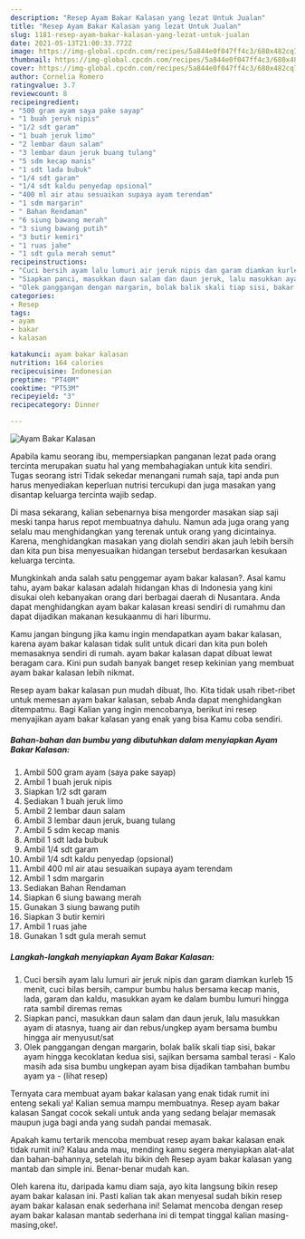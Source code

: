 ```yaml
---
description: "Resep Ayam Bakar Kalasan yang lezat Untuk Jualan"
title: "Resep Ayam Bakar Kalasan yang lezat Untuk Jualan"
slug: 1181-resep-ayam-bakar-kalasan-yang-lezat-untuk-jualan
date: 2021-05-13T21:00:33.772Z
image: https://img-global.cpcdn.com/recipes/5a844e0f047ff4c3/680x482cq70/ayam-bakar-kalasan-foto-resep-utama.jpg
thumbnail: https://img-global.cpcdn.com/recipes/5a844e0f047ff4c3/680x482cq70/ayam-bakar-kalasan-foto-resep-utama.jpg
cover: https://img-global.cpcdn.com/recipes/5a844e0f047ff4c3/680x482cq70/ayam-bakar-kalasan-foto-resep-utama.jpg
author: Cornelia Romero
ratingvalue: 3.7
reviewcount: 8
recipeingredient:
- "500 gram ayam saya pake sayap"
- "1 buah jeruk nipis"
- "1/2 sdt garam"
- "1 buah jeruk limo"
- "2 lembar daun salam"
- "3 lembar daun jeruk buang tulang"
- "5 sdm kecap manis"
- "1 sdt lada bubuk"
- "1/4 sdt garam"
- "1/4 sdt kaldu penyedap opsional"
- "400 ml air atau sesuaikan supaya ayam terendam"
- "1 sdm margarin"
- " Bahan Rendaman"
- "6 siung bawang merah"
- "3 siung bawang putih"
- "3 butir kemiri"
- "1 ruas jahe"
- "1 sdt gula merah semut"
recipeinstructions:
- "Cuci bersih ayam lalu lumuri air jeruk nipis dan garam diamkan kurleb 15 menit, cuci bilas bersih, campur bumbu halus bersama kecap manis, lada, garam dan kaldu, masukkan ayam ke dalam bumbu lumuri hingga rata sambil diremas remas"
- "Siapkan panci, masukkan daun salam dan daun jeruk, lalu masukkan ayam di atasnya, tuang air dan rebus/ungkep ayam bersama bumbu hingga air menyusut/sat"
- "Olek panggangan dengan margarin, bolak balik skali tiap sisi, bakar ayam hingga kecoklatan kedua sisi, sajikan bersama sambal terasi  Kalo masih ada sisa bumbu ungkepan ayam bisa dijadikan tambahan bumbu ayam ya           (lihat resep)"
categories:
- Resep
tags:
- ayam
- bakar
- kalasan

katakunci: ayam bakar kalasan 
nutrition: 164 calories
recipecuisine: Indonesian
preptime: "PT40M"
cooktime: "PT53M"
recipeyield: "3"
recipecategory: Dinner

---
```



![Ayam Bakar Kalasan](https://img-global.cpcdn.com/recipes/5a844e0f047ff4c3/680x482cq70/ayam-bakar-kalasan-foto-resep-utama.jpg)

Apabila kamu seorang ibu, mempersiapkan panganan lezat pada orang tercinta merupakan suatu hal yang membahagiakan untuk kita sendiri. Tugas seorang istri Tidak sekedar menangani rumah saja, tapi anda pun harus menyediakan keperluan nutrisi tercukupi dan juga masakan yang disantap keluarga tercinta wajib sedap.

Di masa  sekarang, kalian sebenarnya bisa mengorder masakan siap saji meski tanpa harus repot membuatnya dahulu. Namun ada juga orang yang selalu mau menghidangkan yang terenak untuk orang yang dicintainya. Karena, menghidangkan masakan yang diolah sendiri akan jauh lebih bersih dan kita pun bisa menyesuaikan hidangan tersebut berdasarkan kesukaan keluarga tercinta. 



Mungkinkah anda salah satu penggemar ayam bakar kalasan?. Asal kamu tahu, ayam bakar kalasan adalah hidangan khas di Indonesia yang kini disukai oleh kebanyakan orang dari berbagai daerah di Nusantara. Anda dapat menghidangkan ayam bakar kalasan kreasi sendiri di rumahmu dan dapat dijadikan makanan kesukaanmu di hari liburmu.

Kamu jangan bingung jika kamu ingin mendapatkan ayam bakar kalasan, karena ayam bakar kalasan tidak sulit untuk dicari dan kita pun boleh memasaknya sendiri di rumah. ayam bakar kalasan dapat dibuat lewat beragam cara. Kini pun sudah banyak banget resep kekinian yang membuat ayam bakar kalasan lebih nikmat.

Resep ayam bakar kalasan pun mudah dibuat, lho. Kita tidak usah ribet-ribet untuk memesan ayam bakar kalasan, sebab Anda dapat menghidangkan ditempatmu. Bagi Kalian yang ingin mencobanya, berikut ini resep menyajikan ayam bakar kalasan yang enak yang bisa Kamu coba sendiri.

<!--inarticleads1-->

##### Bahan-bahan dan bumbu yang dibutuhkan dalam menyiapkan Ayam Bakar Kalasan:

1. Ambil 500 gram ayam (saya pake sayap)
1. Ambil 1 buah jeruk nipis
1. Siapkan 1/2 sdt garam
1. Sediakan 1 buah jeruk limo
1. Ambil 2 lembar daun salam
1. Ambil 3 lembar daun jeruk, buang tulang
1. Ambil 5 sdm kecap manis
1. Ambil 1 sdt lada bubuk
1. Ambil 1/4 sdt garam
1. Ambil 1/4 sdt kaldu penyedap (opsional)
1. Ambil 400 ml air atau sesuaikan supaya ayam terendam
1. Ambil 1 sdm margarin
1. Sediakan  Bahan Rendaman
1. Siapkan 6 siung bawang merah
1. Gunakan 3 siung bawang putih
1. Siapkan 3 butir kemiri
1. Ambil 1 ruas jahe
1. Gunakan 1 sdt gula merah semut




<!--inarticleads2-->

##### Langkah-langkah menyiapkan Ayam Bakar Kalasan:

1. Cuci bersih ayam lalu lumuri air jeruk nipis dan garam diamkan kurleb 15 menit, cuci bilas bersih, campur bumbu halus bersama kecap manis, lada, garam dan kaldu, masukkan ayam ke dalam bumbu lumuri hingga rata sambil diremas remas
1. Siapkan panci, masukkan daun salam dan daun jeruk, lalu masukkan ayam di atasnya, tuang air dan rebus/ungkep ayam bersama bumbu hingga air menyusut/sat
1. Olek panggangan dengan margarin, bolak balik skali tiap sisi, bakar ayam hingga kecoklatan kedua sisi, sajikan bersama sambal terasi  - Kalo masih ada sisa bumbu ungkepan ayam bisa dijadikan tambahan bumbu ayam ya -           (lihat resep)




Ternyata cara membuat ayam bakar kalasan yang enak tidak rumit ini enteng sekali ya! Kalian semua mampu membuatnya. Resep ayam bakar kalasan Sangat cocok sekali untuk anda yang sedang belajar memasak maupun juga bagi anda yang sudah pandai memasak.

Apakah kamu tertarik mencoba membuat resep ayam bakar kalasan enak tidak rumit ini? Kalau anda mau, mending kamu segera menyiapkan alat-alat dan bahan-bahannya, setelah itu bikin deh Resep ayam bakar kalasan yang mantab dan simple ini. Benar-benar mudah kan. 

Oleh karena itu, daripada kamu diam saja, ayo kita langsung bikin resep ayam bakar kalasan ini. Pasti kalian tak akan menyesal sudah bikin resep ayam bakar kalasan enak sederhana ini! Selamat mencoba dengan resep ayam bakar kalasan mantab sederhana ini di tempat tinggal kalian masing-masing,oke!.

